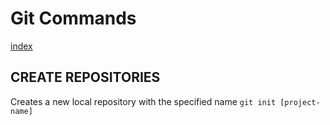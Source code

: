 # Git Commands
[index](./index.md)

## CREATE REPOSITORIES
Creates a new local repository with the specified name
`git init [project-name]`
